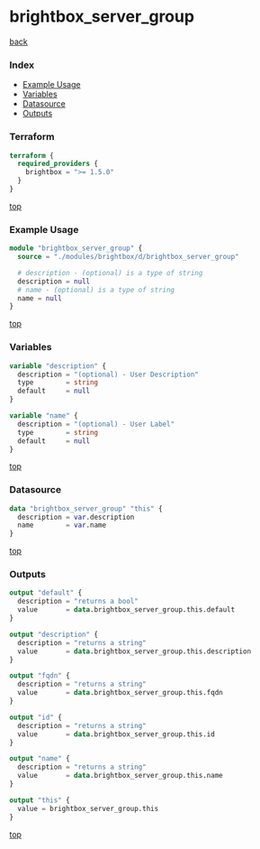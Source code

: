 # brightbox_server_group

[back](../brightbox.md)

### Index

- [Example Usage](#example-usage)
- [Variables](#variables)
- [Datasource](#datasource)
- [Outputs](#outputs)

### Terraform

```terraform
terraform {
  required_providers {
    brightbox = ">= 1.5.0"
  }
}
```

[top](#index)

### Example Usage

```terraform
module "brightbox_server_group" {
  source = "./modules/brightbox/d/brightbox_server_group"

  # description - (optional) is a type of string
  description = null
  # name - (optional) is a type of string
  name = null
}
```

[top](#index)

### Variables

```terraform
variable "description" {
  description = "(optional) - User Description"
  type        = string
  default     = null
}

variable "name" {
  description = "(optional) - User Label"
  type        = string
  default     = null
}
```

[top](#index)

### Datasource

```terraform
data "brightbox_server_group" "this" {
  description = var.description
  name        = var.name
}
```

[top](#index)

### Outputs

```terraform
output "default" {
  description = "returns a bool"
  value       = data.brightbox_server_group.this.default
}

output "description" {
  description = "returns a string"
  value       = data.brightbox_server_group.this.description
}

output "fqdn" {
  description = "returns a string"
  value       = data.brightbox_server_group.this.fqdn
}

output "id" {
  description = "returns a string"
  value       = data.brightbox_server_group.this.id
}

output "name" {
  description = "returns a string"
  value       = data.brightbox_server_group.this.name
}

output "this" {
  value = brightbox_server_group.this
}
```

[top](#index)